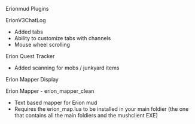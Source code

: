 Erionmud Plugins

ErionV3ChatLog
 - Added tabs
 - Ability to customize tabs with channels
 - Mouse wheel scrolling

Erion Quest Tracker
 - Added scanning for mobs / junkyard items

Erion Mapper Display

Erion Mapper - erion_mapper_clean
 - Text based mapper for Erion mud
 - Requires the erion_map.lua to be installed in your main foldier (the one that contains all the main foldiers and the mushclient EXE)
